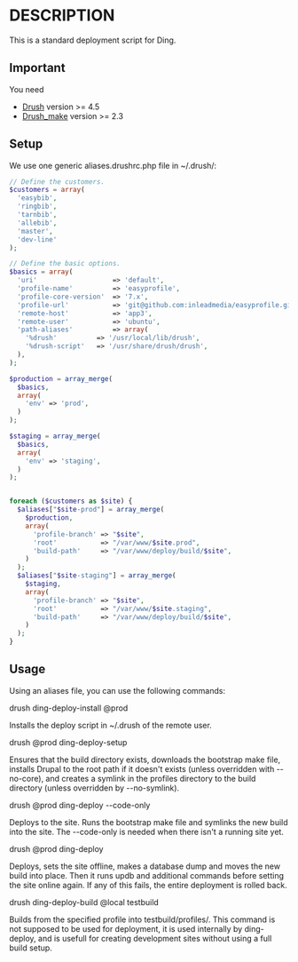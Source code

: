 DESCRIPTION
===========

This is a standard deployment script for Ding.

Important
---------

You need 

* [Drush](http://drupal.org/project/drush) version >= 4.5
* [Drush_make](http://drupal.org/project/drush_make) version >= 2.3

Setup
-----

We use one generic aliases.drushrc.php file in ~/.drush/:

```php
// Define the customers.
$customers = array(
  'easybib',
  'ringbib',
  'tarnbib',
  'allebib',
  'master',
  'dev-line'
);

// Define the basic options.
$basics = array(
  'uri'                   => 'default',
  'profile-name'          => 'easyprofile',
  'profile-core-version'  => '7.x',
  'profile-url'           => 'git@github.com:inleadmedia/easyprofile.git',
  'remote-host'           => 'app3',
  'remote-user'           => 'ubuntu',
  'path-aliases'          => array(
    '%drush'          => '/usr/local/lib/drush',
    '%drush-script'   => '/usr/share/drush/drush',
  ),
);

$production = array_merge(
  $basics,
  array(
    'env' => 'prod',
  )
);

$staging = array_merge(
  $basics,
  array(
    'env' => 'staging',
  )
);


foreach ($customers as $site) {
  $aliases["$site-prod"] = array_merge(
    $production,
    array(
      'profile-branch' => "$site",
      'root'           => "/var/www/$site.prod",
      'build-path'     => "/var/www/deploy/build/$site",
    )
  );
  $aliases["$site-staging"] = array_merge(
    $staging,
    array(
      'profile-branch' => "$site",
      'root'           => "/var/www/$site.staging",
      'build-path'     => "/var/www/deploy/build/$site",
    )
  );
}
```


Usage
-----

Using an aliases file, you can use the following commands:

drush ding-deploy-install @prod

Installs the deploy script in ~/.drush of the remote user.

drush @prod ding-deploy-setup

Ensures that the build directory exists, downloads the bootstrap make
file, installs Drupal to the root path if it doesn't exists (unless
overridden with --no-core), and creates a symlink in the profiles
directory to the build directory (unless overridden by --no-symlink).

drush @prod ding-deploy --code-only

Deploys to the site. Runs the bootstrap make file and symlinks the new
build into the site. The --code-only is needed when there isn't a
running site yet.

drush @prod ding-deploy

Deploys, sets the site offline, makes a database dump and moves the
new build into place. Then it runs updb and additional commands before
setting the site online again. If any of this fails, the entire
deployment is rolled back.

drush ding-deploy-build @local testbuild

Builds from the specified profile into
testbuild/profiles/<profile>. This command is not supposed to be used
for deployment, it is used internally by ding-deploy, and is usefull
for creating development sites without using a full build setup.

